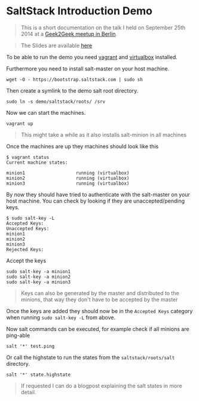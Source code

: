 SaltStack Introduction Demo
===========================

> This is a short documentation on the talk I held on September 25th 2014 at a
> [Geek2Geek meetup in
> Berlin](http://www.meetup.com/geek2geek/events/205940462/).


> The Slides are available
> [here](https://cdn.rawgit.com/flower-pot/blog/master/slides/2014-09-25-SaltStack/slides.html)

To be able to run the demo you need [vagrant](http://www.vagrantup.com/) and
[virtualbox](https://www.virtualbox.org/) installed.

Furthermore you need to install salt-master on your host machine.

	wget -O - https://bootstrap.saltstack.com | sudo sh

Then create a symlink to the demo salt root directory.

	sudo ln -s demo/saltstack/roots/ /srv

Now we can start the machines.

	vagrant up

> This might take a while as it also installs salt-minion in all machines

Once the machines are up they machines should look like this

	$ vagrant status
	Current machine states:
	
	minion1                   running (virtualbox)
	minion2                   running (virtualbox)
	minion3                   running (virtualbox)

By now they should have tried to authenticate with the salt-master on your host
machine. You can check by looking if they are unaccepted/pending keys.

	$ sudo salt-key -L
	Accepted Keys:
	Unaccepted Keys:
	minion1
	minion2
	minion3
	Rejected Keys:

Accept the keys

	sudo salt-key -a minion1
	sudo salt-key -a minion2
	sudo salt-key -a minion3

> Keys can also be generated by the master and distributed to the minions, that
> way they don't have to be accepted by the master

Once the keys are added they should now be in the `Accepted Keys` category when
running `sudo salt-key -L` from above.

Now salt commands can be executed, for example check if all minions are
ping-able

	salt '*' test.ping

Or call the highstate to run the states from the `saltstack/roots/salt`
directory.

	salt '*' state.highstate

> If requested I can do a blogpost explaining the salt states in more detail.
